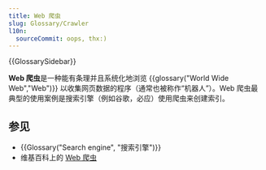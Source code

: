 ```yaml
---
title: Web 爬虫
slug: Glossary/Crawler
l10n:
  sourceCommit: oops, thx:)
---
```


{{GlossarySidebar}}

**Web 爬虫**是一种能有条理并且系统化地浏览 {{glossary("World Wide Web","Web")}} 以收集网页数据的程序（通常也被称作“机器人”）。Web 爬虫最典型的使用案例是搜索引擎（例如谷歌，必应）使用爬虫来创建索引。

## 参见

- {{Glossary("Search engine", "搜索引擎")}}
- 维基百科上的 [Web 爬虫](https://zh.wikipedia.org/wiki/網路爬蟲)
